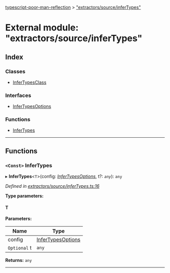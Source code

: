 [typescript-poor-man-reflection](../README.md) > ["extractors/source/inferTypes"](../modules/_extractors_source_infertypes_.md)

# External module: "extractors/source/inferTypes"

## Index

### Classes

* [InferTypesClass](../classes/_extractors_source_infertypes_.infertypesclass.md)

### Interfaces

* [InferTypesOptions](../interfaces/_extractors_source_infertypes_.infertypesoptions.md)

### Functions

* [InferTypes](_extractors_source_infertypes_.md#infertypes)

---

## Functions

<a id="infertypes"></a>

### `<Const>` InferTypes

▸ **InferTypes**<`T`>(config: *[InferTypesOptions](../interfaces/_extractors_source_infertypes_.infertypesoptions.md)*, t?: *`any`*): `any`

*Defined in [extractors/source/inferTypes.ts:16](https://github.com/cancerberoSgx/typescript-poor-man-reflection/blob/0b69fa7/src/extractors/source/inferTypes.ts#L16)*

**Type parameters:**

#### T 
**Parameters:**

| Name | Type |
| ------ | ------ |
| config | [InferTypesOptions](../interfaces/_extractors_source_infertypes_.infertypesoptions.md) |
| `Optional` t | `any` |

**Returns:** `any`

___

